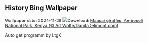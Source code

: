 ## History Bing Wallpaper
Wallpaper date: 2024-11-26
![](https://www.bing.com/th?id=OHR.AmboseliGiraffes_EN-GB4842022174_UHD.jpg&w=1000)Download: [Maasai giraffes, Amboseli National Park, Kenya (© Art Wolfe/DanitaDelimont.com)](https://www.bing.com/th?id=OHR.AmboseliGiraffes_EN-GB4842022174_UHD.jpg)

Auto get programm by LtgX
